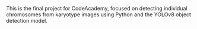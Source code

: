 This is the final project for CodeAcademy, focused on detecting individual chromosomes from karyotype images using Python and the YOLOv8 object detection model. 
